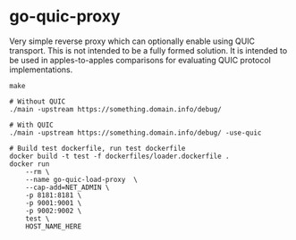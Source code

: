 # go-quic-proxy

Very simple reverse proxy which can optionally enable using QUIC
transport. This is not intended to be a fully formed solution. It is
intended to be used in apples-to-apples comparisons for evaluating
QUIC protocol implementations.

```shell
make

# Without QUIC
./main -upstream https://something.domain.info/debug/

# With QUIC
./main -upstream https://something.domain.info/debug/ -use-quic

# Build test dockerfile, run test dockerfile
docker build -t test -f dockerfiles/loader.dockerfile .
docker run
    --rm \
    --name go-quic-load-proxy  \
    --cap-add=NET_ADMIN \
    -p 8181:8181 \
    -p 9001:9001 \
    -p 9002:9002 \
    test \
    HOST_NAME_HERE
```
